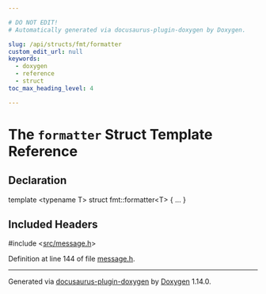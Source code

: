 ```yaml
---

# DO NOT EDIT!
# Automatically generated via docusaurus-plugin-doxygen by Doxygen.

slug: /api/structs/fmt/formatter
custom_edit_url: null
keywords:
  - doxygen
  - reference
  - struct
toc_max_heading_level: 4

---
```


<div class="doxyPage">

# The `formatter` Struct Template Reference



## Declaration

<div class="doxyDeclaration">
template &lt;typename T&gt;
struct fmt::formatter&lt;T&gt; { ... }
</div>

## Included Headers

<div class="doxyIncludesList">#include &lt;<a href="/web-doxygen/docs/api/files/src/message-h">src/message.h</a>&gt;
</div>


<p>Definition at line 144 of file <a href="/web-doxygen/docs/api/files/src/message-h">message.h</a>.</p>


<hr/>

<p class="doxyGeneratedBy">Generated via <a href="https://github.com/xpack/docusaurus-plugin-doxygen">docusaurus-plugin-doxygen</a> by <a href="https://www.doxygen.nl">Doxygen</a> 1.14.0.</p>

</div>
